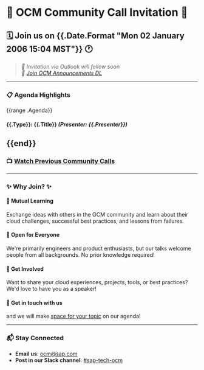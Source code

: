 
# 📣 OCM Community Call Invitation 📣

## 🗓️ **Join us on {{.Date.Format "Mon 02 January 2006 15:04 MST"}}** 🕐
> *📆 Invitation via Outlook will follow soon*  
> *👥 [Join OCM Announcements DL](https://profiles.wdf.sap.corp/groups/65a78cfb4202a4010793b984/join)*  

---

### 📋 **Agenda Highlights**
{{range .Agenda}}
#### **{{.Type}}:** {{.Title}} _(Presenter: {{.Presenter}})_
{{end}}
---

### 📺 [Watch Previous Community Calls](https://github.tools.sap/open-component-model#ocm-community-calls)

---

### ✨ **Why Join?** ✨

#### 🧠 **Mutual Learning**

Exchange ideas with others in the OCM community and learn about their cloud challenges, successful best practices, and lessons from failures.

#### 🌈 **Open for Everyone**

We're primarily engineers and product enthusiasts, but our talks welcome people from all backgrounds. No prior knowledge required!

#### 🎤 **Get Involved**

Want to share your cloud experiences, projects, tools, or best practices? We'd love to have you as a speaker!

#### 🤝 **Get in touch with us**

and we will make [space for your topic](mailto:ocm@sap.com?subject=Speaker%20request&body=) on our agenda!

---

### 📬 **Stay Connected**

- **Email us**: [ocm@sap.com](mailto:ocm@sap.com)
- **Post in our Slack channel**: [#sap-tech-ocm](https://sap.enterprise.slack.com/archives/C03B338HG3H)
